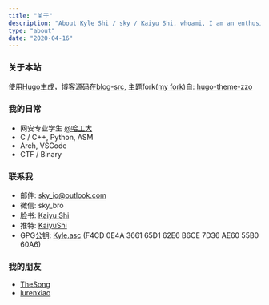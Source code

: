 ```yaml
---
title: "关于"
description: "About Kyle Shi / sky / Kaiyu Shi, whoami, I am an enthusiast!"
type: "about"
date: "2020-04-16"
---
```


### 关于本站

使用[Hugo](https://gohugo.io/)生成，博客源码在[blog-src](https://github.com/sky-bro/blog-src), 主题fork([my fork](https://github.com/sky-bro/hugo-theme-zzo))自: [hugo-theme-zzo](https://github.com/zzossig/hugo-theme-zzo)

### 我的日常

* 网安专业学生 [@哈工大](http://www.hit.edu.cn/)
* C / C++, Python, ASM
* Arch, VSCode
* CTF / Binary

### 联系我

* 邮件: [sky_io@outlook.com](mailto:sky_io@outlook.com)
* 微信: sky_bro
* 脸书: [Kaiyu Shi](https://www.facebook.com/profile.php?id=100005027239118)
* 推特: [KaiyuShi](https://twitter.com/KaiyuShi)
* GPG公钥: [Kyle.asc](/Kyle.asc) (F4CD 0E4A 3661 65D1 62E6  B6CE 7D36 AE60 55B0 60A6)

### 我的朋友

* [TheSong](https://thesong96.github.io/)
* [lurenxiao](http://lurenxiao1998.github.io/)
